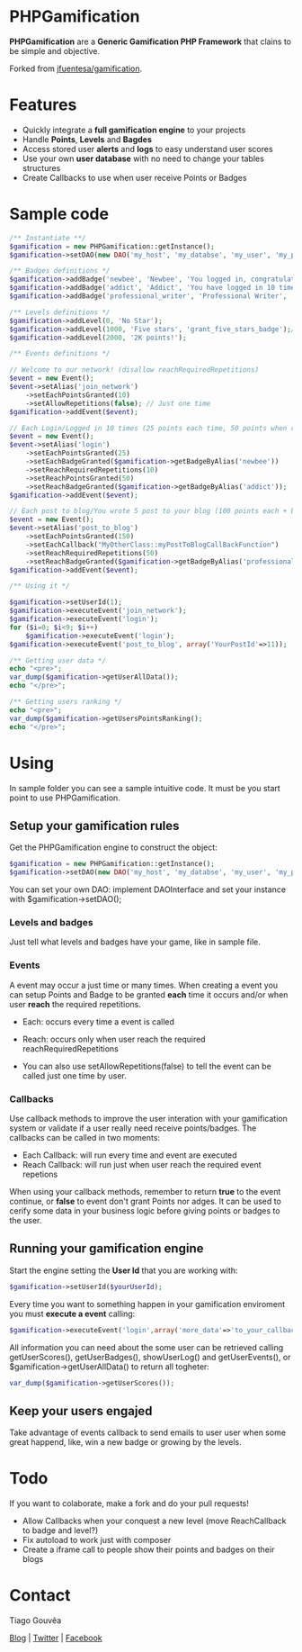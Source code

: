 PHPGamification
===============

**PHPGamification** are a **Generic Gamification PHP Framework** that clains to be simple and objective.

Forked from [jfuentesa/gamification](https://github.com/jfuentesa/gengamification).

# Features

* Quickly integrate a **full gamification engine** to your projects
* Handle **Points**, **Levels** and **Bagdes**
* Access stored user **alerts** and **logs** to easy understand user scores
* Use your own **user database** with no need to change your tables structures
* Create Callbacks to use when user receive Points or Badges

# Sample code

```php
/** Instantiate **/
$gamification = new PHPGamification::getInstance();
$gamification->setDAO(new DAO('my_host', 'my_databse', 'my_user', 'my_pass'));

/** Badges definitions */
$gamification->addBadge('newbee', 'Newbee', 'You logged in, congratulations!');
$gamification->addBadge('addict', 'Addict', 'You have logged in 10 times');
$gamification->addBadge('professional_writer', 'Professional Writer', 'You must write a book! 50 posts!!');

/** Levels definitions */
$gamification->addLevel(0, 'No Star');
$gamification->addLevel(1000, 'Five stars', 'grant_five_stars_badge');// Execute event: grant_five_stars_badge
$gamification->addLevel(2000, '2K points!');

/** Events definitions */

// Welcome to our network! (disallow reachRequiredRepetitions)
$event = new Event();
$event->setAlias('join_network')
    ->setEachPointsGranted(10)
    ->setAllowRepetitions(false); // Just one time
$gamification->addEvent($event);

// Each Login/Logged in 10 times (25 points each time, 50 points when reach 10 times)
$event = new Event();
$event->setAlias('login')
    ->setEachPointsGranted(25)
    ->setEachBadgeGranted($gamification->getBadgeByAlias('newbee'))
    ->setReachRequiredRepetitions(10)
    ->setReachPointsGranted(50)
    ->setReachBadgeGranted($gamification->getBadgeByAlias('addict'));
$gamification->addEvent($event);

// Each post to blog/You wrote 5 post to your blog (100 points each + badge, 1000 points reach)
$event = new Event();
$event->setAlias('post_to_blog')
    ->setEachPointsGranted(150)
    ->setEachCallback("MyOtherClass::myPostToBlogCallBackFunction")
    ->setReachRequiredRepetitions(50)
    ->setReachBadgeGranted($gamification->getBadgeByAlias('professional_writer'));
$gamification->addEvent($event);

/** Using it */

$gamification->setUserId(1);
$gamification->executeEvent('join_network');
$gamification->executeEvent('login');
for ($i=0; $i<9; $i++)
    $gamification->executeEvent('login');
$gamification->executeEvent('post_to_blog', array('YourPostId'=>11));

/** Getting user data */
echo "<pre>";
var_dump($gamification->getUserAllData());
echo "</pre>";

/** Getting users ranking */
echo "<pre>";
var_dump($gamification->getUsersPointsRanking();
echo "</pre>";
```

# Using

In sample folder you can see a sample intuitive code. It must be you start point to use PHPGamification.

## Setup your gamification rules

Get the PHPGamification engine to construct the object:

```php
$gamification = new PHPGamification::getInstance();
$gamification->setDAO(new DAO('my_host', 'my_databse', 'my_user', 'my_pass'));
```

You can set your own DAO: implement DAOInterface and set your instance with $gamification->setDAO();

### Levels and badges

Just tell what levels and badges have your game, like in sample file.

### Events

A event may occur a just time or many times. When creating a event you can setup Points and Badge to be granted **each** time it occurs and/or when user **reach** the required repetitions.

* Each: occurs every time a event is called
* Reach: occurs only when user reach the required reachRequiredRepetitions

* You can also use setAllowRepetitions(false) to tell the event can be called just one time by user.

### Callbacks

Use callback methods to improve the user interation with your gamification system or validate if a user really need receive points/badges. The callbacks can be called in two moments:

* Each Callback: will run every time and event are executed
* Reach Callback: will run just when user reach the required event repetions

When using your callback methods, remember to return **true** to the event continue, or **false** to event don't grant Points nor adges.
It can be used to cerify some data in your business logic before giving points or badges to the user.

## Running your gamification engine

Start the engine setting the **User Id** that you are working with:

```php
$gamification->setUserId($yourUserId);
```

Every time you want to something happen in your gamification enviroment you must **execute a event** calling:

```php
$gamification->executeEvent('login',array('more_data'=>'to_your_callback'));
```

All information you can need about the some user can be retrieved calling getUserScores(), getUserBadges(), showUserLog() and getUserEvents(), or $gamification->getUserAllData() to return all togheter:

```php
var_dump($gamification->getUserScores());
```

## Keep your users engajed

Take advantage of events callback to send emails to user user when some great happend, like, win a new badge or growing by the levels.

# Todo

If you want to colaborate, make a fork and do your pull requests!

* Allow Callbacks when your conquest a new level (move ReachCallback to badge and level?)
* Fix autoload to work just with composer
* Create a iframe call to people show their points and badges on their blogs

# Contact

Tiago Gouvêa

[Blog](http://www.tiagogouvea.com.br) | [Twitter](https://twitter.com/TiagoGouvea) | [Facebook](https://www.facebook.com/tiagogouvea)